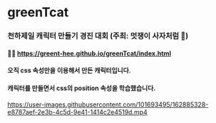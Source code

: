 # greenTcat
### 천하제일 캐릭터 만들기 경진 대회 (주최: 멋쟁이 사자처럼 🦁) 
#### 🍃😺 https://greent-hee.github.io/greenTcat/index.html
#### 오직 css 속성만을 이용해서 만든 캐릭터입니다. 
#### 캐릭터를 만들면서 css의 position 속성을 학습했습니다.
https://user-images.githubusercontent.com/101693495/162885328-e8787aef-2e3b-4c5d-9e41-1414c2e4519d.mp4


